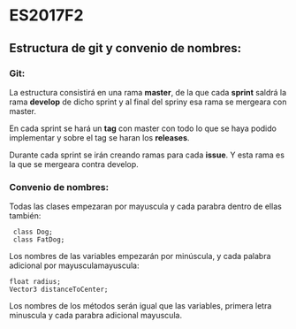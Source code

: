 # ES2017F2

## Estructura de git y convenio de nombres:

### Git:

La estructura consistirá en una rama **master**, de la que cada **sprint** saldrá la rama **develop** de dicho sprint y al final del spriny esa rama se mergeara con master.

En cada sprint se hará un **tag** con master con todo lo que se haya podido implementar y sobre el tag se haran los **releases**.

Durante cada sprint se irán creando ramas para cada **issue**. Y esta rama es la que se mergeara contra develop.

### Convenio de nombres:

Todas las clases empezaran por mayuscula y cada parabra dentro de ellas también:
~~~
 class Dog;
 class FatDog;
~~~

Los nombres de las variables empezarán por minúscula, y cada palabra adicional por mayusculamayuscula:
   
~~~
float radius;
Vector3 distanceToCenter;
~~~
  
Los nombres de los métodos serán igual que las variables, primera letra minuscula y cada parabra adicional mayuscula.
